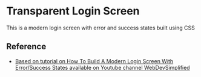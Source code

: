
# Transparent Login Screen

This is a modern login screen with 
error and success states built using CSS

## Reference

 - [Based on tutorial on How To Build A Modern Login Screen With Error/Success States available on Youtube channel WebDevSimplified](https://www.youtube.com/watch?v=reumU4CvruA)
 